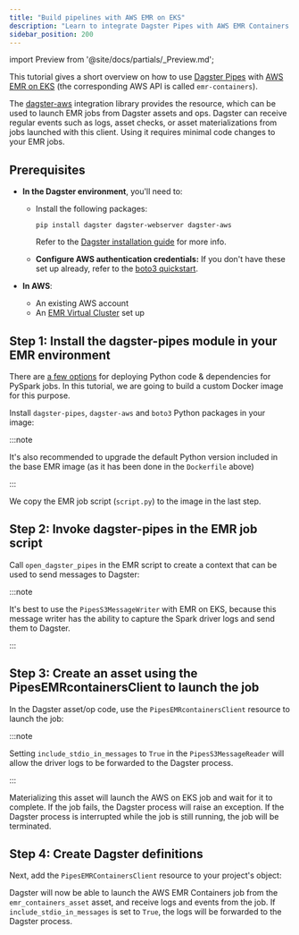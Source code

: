 ```yaml
---
title: "Build pipelines with AWS EMR on EKS"
description: "Learn to integrate Dagster Pipes with AWS EMR Containers to launch external code from Dagster assets."
sidebar_position: 200
---
```


import Preview from '@site/docs/partials/\_Preview.md';

<Preview />

This tutorial gives a short overview on how to use [Dagster Pipes](/guides/build/external-pipelines/) with [AWS EMR on EKS](https://aws.amazon.com/emr/features/eks/) (the corresponding AWS API is called `emr-containers`).

The [dagster-aws](/api/libraries/dagster-aws) integration library provides the <PyObject section="libraries" object="pipes.PipesEMRContainersClient" module="dagster_aws" /> resource, which can be used to launch EMR jobs from Dagster assets and ops. Dagster can receive regular events such as logs, asset checks, or asset materializations from jobs launched with this client. Using it requires minimal code changes to your EMR jobs.

## Prerequisites

- **In the Dagster environment**, you'll need to:

  - Install the following packages:

    ```shell
    pip install dagster dagster-webserver dagster-aws
    ```

    Refer to the [Dagster installation guide](/getting-started/installation) for more info.

  - **Configure AWS authentication credentials:** If you don't have these set up already, refer to the [boto3 quickstart](https://boto3.amazonaws.com/v1/documentation/api/latest/guide/quickstart.html).

- **In AWS**:

  - An existing AWS account
  - An [EMR Virtual Cluster](https://docs.aws.amazon.com/emr/latest/EMR-on-EKS-DevelopmentGuide/virtual-cluster.html) set up

## Step 1: Install the dagster-pipes module in your EMR environment

There are [a few options](https://aws.github.io/aws-emr-containers-best-practices/submit-applications/docs/spark/pyspark/#python-code-with-python-dependencies) for deploying Python code & dependencies for PySpark jobs. In this tutorial, we are going to build a custom Docker image for this purpose.

Install `dagster-pipes`, `dagster-aws` and `boto3` Python packages in your image:

<CodeExample path="docs_snippets/docs_snippets/guides/dagster/dagster_pipes/emr-containers/Dockerfile" />

:::note

It's also recommended to upgrade the default Python version included in the base EMR image (as it has been done in the `Dockerfile` above)

:::

We copy the EMR job script (`script.py`) to the image in the last step.

## Step 2: Invoke dagster-pipes in the EMR job script

Call `open_dagster_pipes` in the EMR script to create a context that can be used to send messages to Dagster:

<CodeExample path="docs_snippets/docs_snippets/guides/dagster/dagster_pipes/emr-containers/script.py" />

:::note

It's best to use the `PipesS3MessageWriter` with EMR on EKS, because this message writer has the ability to capture the Spark driver logs and send them to Dagster.

:::

## Step 3: Create an asset using the PipesEMRcontainersClient to launch the job

In the Dagster asset/op code, use the `PipesEMRcontainersClient` resource to launch the job:

<CodeExample path="docs_snippets/docs_snippets/guides/dagster/dagster_pipes/emr-containers/dagster_code.py" startAfter="start_asset_marker" endBefore="end_asset_marker" />

:::note

Setting `include_stdio_in_messages` to `True` in the `PipesS3MessageReader` will allow the driver logs to be forwarded to the Dagster process.

:::

Materializing this asset will launch the AWS on EKS job and wait for it to complete. If the job fails, the Dagster process will raise an exception. If the Dagster process is interrupted while the job is still running, the job will be terminated.

## Step 4: Create Dagster definitions

Next, add the `PipesEMRContainersClient` resource to your project's <PyObject section="definitions" module="dagster" object="Definitions" /> object:

<CodeExample path="docs_snippets/docs_snippets/guides/dagster/dagster_pipes/emr-containers/dagster_code.py" startAfter="start_definitions_marker" endBefore="end_definitions_marker" />

Dagster will now be able to launch the AWS EMR Containers job from the `emr_containers_asset` asset, and receive logs and events from the job. If `include_stdio_in_messages` is set to `True`, the logs will be forwarded to the Dagster process.

